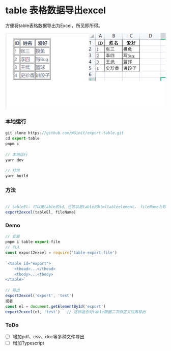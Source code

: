 # table 表格数据导出excel

方便将table表格数据导出为Excel，所见即所得。

![](https://github.com/WGinit/Assets/blob/master/images/memo/121719554753_01.png)



### 本地运行

```javascript
git clone https://github.com/WGinit/export-table.git
cd export-table
pnpm i

// 本地运行
yarn dev

// 打包
yarn build

```
### 方法
```javascript

// tableEl: 可以是table的id，也可以是table的htmltableelement， fileName为导出的excel文件名
export2excel(tableEl, fileName)

```

### Demo
```javascript
// 安装
pnpm i table-export-file
// 引入
const export2excel = require('table-export-file')

`<table id="export">
    <thead>...</thead>
    <tbody>...<tbody>
</table>`

// 导出
export2excel('export', 'test')
或者
const el = document.getElementById('export')
export2excel(el, 'test')   // 这种适合对table数据二次自定义后再导出

```

### ToDo
- [ ] 增加pdf、csv、doc等多种文件导出
- [ ] 增加Typescript

